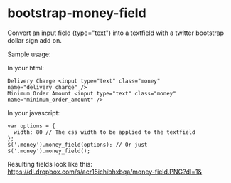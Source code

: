 bootstrap-money-field
==========

Convert an input field (type="text") into a textfield with a twitter bootstrap dollar sign add on.

Sample usage:

In your html:

    Delivery Charge <input type="text" class="money" name="delivery_charge" />
    Minimum Order Amount <input type="text" class="money" name="minimum_order_amount" />

In your javascript:

    var options = {
      width: 80 // The css width to be applied to the textfield
    };
    $('.money').money_field(options); // Or just $('.money').money_field();
    
Resulting fields look like this: https://dl.dropbox.com/s/acr15ichibhxbqa/money-field.PNG?dl=1&
    
